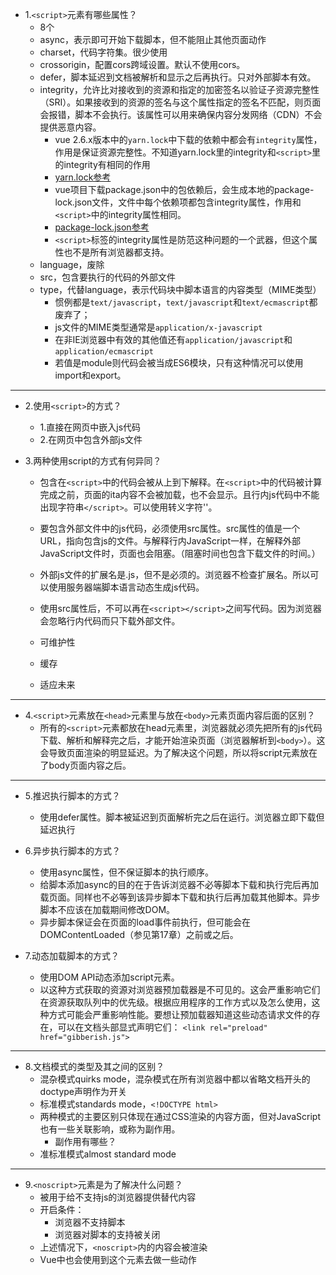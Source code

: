 - 1.`<script>`元素有哪些属性？
  * 8个
  * async，表示即可开始下载脚本，但不能阻止其他页面动作
  * charset，代码字符集。很少使用
  * crossorigin，配置cors跨域设置。默认不使用cors。
  * defer，脚本延迟到文档被解析和显示之后再执行。只对外部脚本有效。
  * integrity，允许比对接收到的资源和指定的加密签名以验证子资源完整性（SRI）。如果接收到的资源的签名与这个属性指定的签名不匹配，则页面会报错，脚本不会执行。该属性可以用来确保内容分发网络（CDN）不会提供恶意内容。
    - vue 2.6.x版本中的`yarn.lock`中下载的依赖中都会有`integrity`属性，作用是保证资源完整性。不知道yarn.lock里的integrity和`<script>`里的integrity有相同的作用
    - [yarn.lock参考](https://1991421.cn/2020/03/19/ff193ef7/)
    - vue项目下载package.json中的包依赖后，会生成本地的package-lock.json文件，文件中每个依赖项都包含integrity属性，作用和`<script>`中的integrity属性相同。
    - [package-lock.json参考](https://www.lihuanyu.com/%E5%89%8D%E7%AB%AF/package-lock-json-%E8%AF%91/)
    - `<script>`标签的integrity属性是防范这种问题的一个武器，但这个属性也不是所有浏览器都支持。
  - language，废除
  - src，包含要执行的代码的外部文件
  - type，代替language，表示代码块中脚本语言的内容类型（MIME类型）
    - 惯例都是`text/javascript`，`text/javascript`和`text/ecmascript`都废弃了；
    - js文件的MIME类型通常是`application/x-javascript`
    - 在非IE浏览器中有效的其他值还有`application/javascript`和`application/ecmascript`
    - 若值是module则代码会被当成ES6模块，只有这种情况可以使用import和export。

---

- 2.使用`<script>`的方式？
  - 1.直接在网页中嵌入js代码
  - 2.在网页中包含外部js文件

- 3.两种使用script的方式有何异同？
  - 包含在`<script>`中的代码会被从上到下解释。在`<script>`中的代码被计算完成之前，页面的ita内容不会被加载，也不会显示。且行内js代码中不能出现字符串`</script>`。可以使用转义字符'\'。
  - 要包含外部文件中的js代码，必须使用src属性。src属性的值是一个URL，指向包含js的文件。与解释行内JavaScript一样，在解释外部JavaScript文件时，页面也会阻塞。（阻塞时间也包含下载文件的时间。）
  - 外部js文件的扩展名是.js，但不是必须的。浏览器不检查扩展名。所以可以使用服务器端脚本语言动态生成js代码。
  - 使用src属性后，不可以再在`<script></script>`之间写代码。因为浏览器会忽略行内代码而只下载外部文件。
  
  - 可维护性
  - 缓存
  - 适应未来

---

- 4.`<script>`元素放在`<head>`元素里与放在`<body>`元素页面内容后面的区别？
  - 所有的`<script>`元素都放在head元素里，浏览器就必须先把所有的js代码下载、解析和解释完之后，才能开始渲染页面（浏览器解析到`<body>`）。这会导致页面渲染的明显延迟。为了解决这个问题，所以将script元素放在了body页面内容之后。

---

- 5.推迟执行脚本的方式？
  - 使用defer属性。脚本被延迟到页面解析完之后在运行。浏览器立即下载但延迟执行

- 6.异步执行脚本的方式？
  - 使用async属性，但不保证脚本的执行顺序。
  - 给脚本添加async的目的在于告诉浏览器不必等脚本下载和执行完后再加载页面。同样也不必等到该异步脚本下载和执行后再加载其他脚本。异步脚本不应该在加载期间修改DOM。
  - 异步脚本保证会在页面的load事件前执行，但可能会在DOMContentLoaded（参见第17章）之前或之后。

- 7.动态加载脚本的方式？
  - 使用DOM API动态添加script元素。
  - 以这种方式获取的资源对浏览器预加载器是不可见的。这会严重影响它们在资源获取队列中的优先级。根据应用程序的工作方式以及怎么使用，这种方式可能会严重影响性能。要想让预加载器知道这些动态请求文件的存在，可以在文档头部显式声明它们：
  `<link rel="preload" href="gibberish.js">`

---

- 8.文档模式的类型及其之间的区别？
  - 混杂模式quirks mode，混杂模式在所有浏览器中都以省略文档开头的doctype声明作为开关
  - 标准模式standards mode，`<!DOCTYPE html>`
  - 两种模式的主要区别只体现在通过CSS渲染的内容方面，但对JavaScript也有一些关联影响，或称为副作用。
    * 副作用有哪些？
  - 准标准模式almost standard mode

---

- 9.`<noscript>`元素是为了解决什么问题？
  - 被用于给不支持js的浏览器提供替代内容
  - 开启条件：
    * 浏览器不支持脚本
    * 浏览器对脚本的支持被关闭
  - 上述情况下，`<noscript>`内的内容会被渲染
  - Vue中也会使用到这个元素去做一些动作